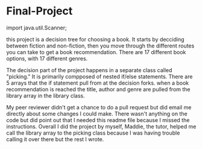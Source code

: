 # Final-Project
import java.util.Scanner;

this project is a decision tree for choosing a book. It starts by decciding between fiction and non-fiction, then you move through the different routes you can take to get a book recommendation. There are 17 different book options, with 17 different genres. 

The decision part of the project happens in a separate class called "picking." It is primarily compposed of nested if/else statements. There are 5 arrays that the if statement pull from at the decision forks. when a book recommendation is reached the title, author and genre are pulled from the library array in the library class. 

My peer reviewer didn't get a chance to do a pull request but did email me directly about some changes I could make. There wasn't anything on the code but did point out that I needed this readme file because I missed the instructions. Overall I did the project by myself, Maddie, the tutor, helped me call the library array to the picking class because I was having trouble calling it over there but the rest I wrote. 
